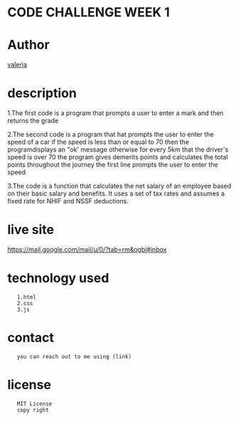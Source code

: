   # CODE CHALLENGE WEEK 1
  # Author
[valeria](https://github.com/valeriawabwire/myportfolio)
     
# description
 1.The first code is a program that prompts a user to enter a mark and then returns the grade

 2.The second code is a program that hat prompts the user to enter the speed of a car
if the speed is less than or equal to 70 then the programdisplays an "ok'
message otherwise for every 5km that the driver's speed is over 70
the program gives demerits points and calculates the total points throughout the journey
the first line prompts the user to enter the speed

3.The code is a function that calculates the net salary
 of an employee based on their basic salary and benefits.
  It uses a set of tax rates 
and assumes a fixed rate for NHIF and NSSF deductions.


# live site
https://mail.google.com/mail/u/0/?tab=rm&ogbl#inbox

# technology used
       1.html
       2.css
       3.js
# contact
       you can reach out to me using (link)

   # license    
       MIT License
       copy right
       

